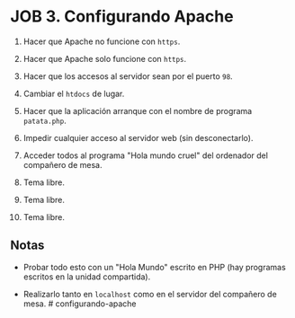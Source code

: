 # JOB 3. Configurando Apache

1. Hacer que Apache no funcione con `https`.

2. Hacer que Apache solo funcione con `https`.

3. Hacer que los accesos al servidor sean por el puerto `98`.

4. Cambiar el `htdocs` de lugar.

5. Hacer que la aplicación arranque con el nombre de programa `patata.php`.

6. Impedir cualquier acceso al servidor web (sin desconectarlo).

7. Acceder todos al programa "Hola mundo cruel" del ordenador del compañero de mesa.

8. Tema libre.

9. Tema libre.

10. Tema libre.

## Notas

- Probar todo esto con un "Hola Mundo" escrito en PHP (hay programas escritos en la unidad compartida).

- Realizarlo tanto en `localhost` como en el servidor del compañero de mesa.
#   c o n f i g u r a n d o - a p a c h e  
 